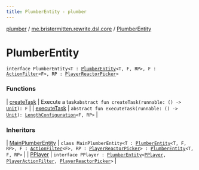 ```yaml
---
title: PlumberEntity - plumber
---
```


[plumber](../../index.html) / [me.bristermitten.rewrite.dsl.core](../index.html) / [PlumberEntity](./index.html)

# PlumberEntity

`interface PlumberEntity<T : `[`PlumberEntity`](./index.html)`<T, F, RP>, F : `[`ActionFilter`](../-action-filter/index.html)`<F>, RP : `[`PlayerReactorPicker`](../../me.bristermitten.rewrite.dsl.player/-player-reactor-picker/index.html)`>`

### Functions

| [createTask](create-task.html) | Execute a task`abstract fun createTask(runnable: () -> `[`Unit`](https://kotlinlang.org/api/latest/jvm/stdlib/kotlin/-unit/index.html)`): F` |
| [executeTask](execute-task.html) | `abstract fun executeTask(runnable: () -> `[`Unit`](https://kotlinlang.org/api/latest/jvm/stdlib/kotlin/-unit/index.html)`): `[`LengthConfiguration`](../-length-configuration/index.html)`<F, RP>` |

### Inheritors

| [MainPlumberEntity](../../me.bristermitten.rewrite.dsl.core.impl/-main-plumber-entity/index.html) | `class MainPlumberEntity<T : `[`PlumberEntity`](./index.html)`<T, F, RP>, F : `[`ActionFilter`](../-action-filter/index.html)`<F>, RP : `[`PlayerReactorPicker`](../../me.bristermitten.rewrite.dsl.player/-player-reactor-picker/index.html)`> : `[`PlumberEntity`](./index.html)`<T, F, RP>` |
| [PPlayer](../../me.bristermitten.rewrite.dsl.player/-p-player/index.html) | `interface PPlayer : `[`PlumberEntity`](./index.html)`<`[`PPlayer`](../../me.bristermitten.rewrite.dsl.player/-p-player/index.html)`, `[`PlayerActionFilter`](../../me.bristermitten.rewrite.dsl.player/-player-action-filter/index.html)`, `[`PlayerReactorPicker`](../../me.bristermitten.rewrite.dsl.player/-player-reactor-picker/index.html)`>` |


